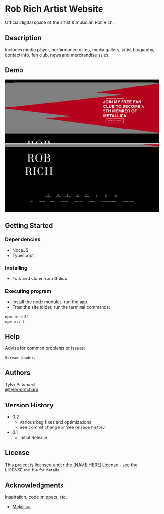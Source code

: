 # Rob Rich Artist Website

Official digital space of the artist & musician Rob Rich.

## Description

Includes media player, performance dates, media gallery, artist biography, contact info, fan club, news and merchandise sales.

## Demo
![Footer1](./screenshots/footer2.png)
![Footer2](./screenshots/footer1.png)

## Getting Started

### Dependencies

* NodeJS
* Typescript

### Installing

* Fork and clone from Github

### Executing program

* Install the node modules, run the app.
* From the site folder, run the terminal commands:
```
npm install
npm start
```

## Help

Advise for common problems or issues:
```
Scream louder.
```

## Authors

Tyler Pritchard  
[@tyler-pritchard](https://github.com/tyler-pritchard)

## Version History

* 0.2
    * Various bug fixes and optimizations
    * See [commit change]() or See [release history]()
* 0.1
    * Initial Release

## License

This project is licensed under the [NAME HERE] License - see the LICENSE.md file for details

## Acknowledgments

Inspiration, code snippets, etc.
* [Metallica](https://www.metallica.com)